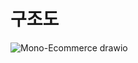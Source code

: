 # 구조도
![Mono-Ecommerce drawio](https://github.com/lass9436/Mono-Ecommerce/assets/57583282/2264bf67-c03c-4c88-a445-d39ed9ac1664)
